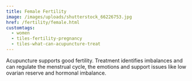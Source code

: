 ```yaml
---
title: Female Fertility
image: /images/uploads/shutterstock_66226753.jpg
href: /fertility/female.html
customtags:
  - women
  - tiles-fertility-pregnancy
  - tiles-what-can-acupuncture-treat
---
```

Acupuncture supports good fertility.  Treatment identifies imbalances and can regulate the menstrual cycle, the emotions and support issues like low ovarian reserve and hormonal imbalance.  
